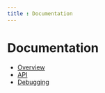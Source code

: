 ```yaml
---
title : Documentation
---
```



# Documentation

<div markdown='1' class='big-list'>

* [Overview](/overview/)
* [API](/api/)
* [Debugging](/documentation/debugging/)

</div>
